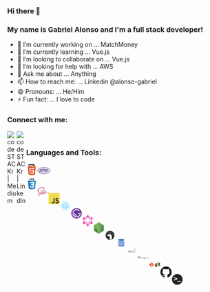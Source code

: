 ### Hi there 👋
### My name is Gabriel Alonso and I'm a full stack developer!
<ul>
<li>🔭 I’m currently working on ... MatchMoney</li>
<li>🌱 I’m currently learning ... Vue.js</li>
<li>👯 I’m looking to collaborate on ... Vue.js</li>
<li>🤔 I’m looking for help with ... AWS</li>
<li>💬 Ask me about ... Anything</li>
<li>📫 How to reach me: ... Linkedin @alonso-gabriel</li>
<li>😄 Pronouns: ... He/Him</li>
<li>⚡ Fun fact: ... I love to code</li>
</ul>

### Connect with me:


[<img align="left" alt="codeSTACKr | Medium" width="22px" src="https://cdn.jsdelivr.net/npm/simple-icons@v3/icons/medium.svg" />][medium]
[<img align="left" alt="codeSTACKr | LinkedIn" width="22px" src="https://cdn.jsdelivr.net/npm/simple-icons@v3/icons/linkedin.svg" />][linkedin]


[linkedin]: https://www.linkedin.com/in/alonso-gabriel/
[medium]: https://dev-gabriel-alonso.medium.com/


<br />

### Languages and Tools:
<svg xmlns="http://www.w3.org/2000/svg"  viewBox="0 0 30 30" width="30px" height="30px"><path fill="#dcd5f2" d="M15,22.5c-7.995,0-14.5-3.364-14.5-7.5S7.005,7.5,15,7.5s14.5,3.364,14.5,7.5S22.995,22.5,15,22.5z"/><path fill="#8b75a1" d="M15,8c7.589,0,14,3.206,14,7s-6.411,7-14,7S1,18.794,1,15S7.411,8,15,8 M15,7C6.716,7,0,10.582,0,15 s6.716,8,15,8s15-3.582,15-8S23.284,7,15,7L15,7z"/><path fill="#36404d" d="M9.417 13c.598 0 1.116.203 1.384.543.192.244.245.555.157.927C10.69 15.599 10.216 16 8.089 16H6.58l.563-3H9.417M9.417 12H6.313L5 19h1l.396-2h1.693c2.199 0 3.395-.417 3.842-2.299C12.316 13.084 11.039 12 9.417 12L9.417 12zM22.417 13c.598 0 1.116.203 1.384.543.192.244.245.555.157.927C23.69 15.599 23.216 16 21.089 16H19.58l.563-3H22.417M22.417 12h-3.104L18 19h1l.396-2h1.693c2.199 0 3.395-.417 3.842-2.299C25.316 13.084 24.039 12 22.417 12L22.417 12z"/><g><path fill="#36404d" d="M17.652,12.424C17.323,12.122,16.742,12,15.875,12h-1.848l0.451-2h-1.017L12,17h1.016l0.841-4h0.171 h1.848c0.91,0,1.094,0.155,1.096,0.155c0.019,0.03,0.058,0.194-0.008,0.532L16.288,17h1.046l0.61-3.121 C18.075,13.212,17.976,12.722,17.652,12.424z"/></g></svg>
 <img align="left" alt="HTML5" width="26px" src="https://raw.githubusercontent.com/github/explore/80688e429a7d4ef2fca1e82350fe8e3517d3494d/topics/html/html.png" />  
 <img align="left" alt="CSS3" width="26px" src="https://raw.githubusercontent.com/github/explore/80688e429a7d4ef2fca1e82350fe8e3517d3494d/topics/css/css.png" />  
 <img align="left" alt="Sass" width="26px" src="https://raw.githubusercontent.com/github/explore/80688e429a7d4ef2fca1e82350fe8e3517d3494d/topics/sass/sass.png" />  
 <img align="left" alt="JavaScript" width="26px" src="https://raw.githubusercontent.com/github/explore/80688e429a7d4ef2fca1e82350fe8e3517d3494d/topics/javascript/javascript.png" />  
 <img align="left" alt="React" width="26px" src="https://raw.githubusercontent.com/github/explore/80688e429a7d4ef2fca1e82350fe8e3517d3494d/topics/react/react.png" />  
 <img align="left" alt="Gatsby" width="26px" src="https://raw.githubusercontent.com/github/explore/e94815998e4e0713912fed477a1f346ec04c3da2/topics/gatsby/gatsby.png" />  
 <img align="left" alt="GraphQL" width="26px" src="https://raw.githubusercontent.com/github/explore/80688e429a7d4ef2fca1e82350fe8e3517d3494d/topics/graphql/graphql.png" />  
 <img align="left" alt="Node.js" width="26px" src="https://raw.githubusercontent.com/github/explore/80688e429a7d4ef2fca1e82350fe8e3517d3494d/topics/nodejs/nodejs.png" />  
 <img align="left" alt="Deno" width="26px" src="https://raw.githubusercontent.com/github/explore/361e2821e2dea67711cde99c9c40ed357061cf27/topics/deno/deno.png" />  
 <img align="left" alt="SQL" width="26px" src="https://raw.githubusercontent.com/github/explore/80688e429a7d4ef2fca1e82350fe8e3517d3494d/topics/sql/sql.png" />  
 <img align="left" alt="MySQL" width="26px" src="https://raw.githubusercontent.com/github/explore/80688e429a7d4ef2fca1e82350fe8e3517d3494d/topics/mysql/mysql.png" />  
 <img align="left" alt="MongoDB" width="26px" src="https://raw.githubusercontent.com/github/explore/80688e429a7d4ef2fca1e82350fe8e3517d3494d/topics/mongodb/mongodb.png" />  
 <img align="left" alt="Git" width="26px" src="https://raw.githubusercontent.com/github/explore/80688e429a7d4ef2fca1e82350fe8e3517d3494d/topics/git/git.png" />  
 <img align="left" alt="GitHub" width="26px" src="https://raw.githubusercontent.com/github/explore/78df643247d429f6cc873026c0622819ad797942/topics/github/github.png" />  
 <img align="left" alt="Terminal" width="26px" src="https://raw.githubusercontent.com/github/explore/80688e429a7d4ef2fca1e82350fe8e3517d3494d/topics/terminal/terminal.png" />
 

